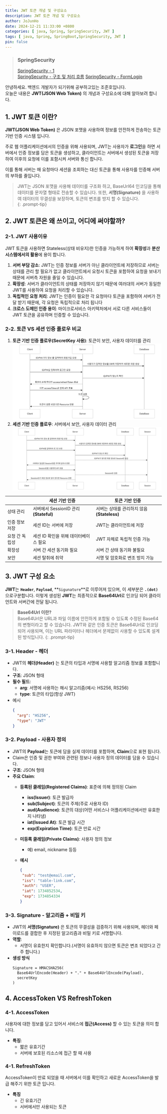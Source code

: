 ```yaml
---
title: JWT 토큰 개념 및 구성요소
description: JWT 토큰 개념 및 구성요소
author: JoJunHo
date: 2024-12-21 11:33:00 +0800
categories: [ java, Spring, SpringSecurity, JWT ]
tags: [ java, Spring, SpringBoot,SpringSecurity, JWT ]
pin: false
---
```


> ### SpringSecurity
> [SpringSecurity - 1](https://whwnsgh0258.github.io/posts/Spring-Security/)  
> [SpringSecurity - 구조 및 처리 흐름](https://whwnsgh0258.github.io/posts/Spring-Security(%EA%B5%AC%EC%A1%B0%EC%99%80-%EC%B2%98%EB%A6%AC-%ED%9D%90%EB%A6%84)/)
> [SpringSecurity - FormLogin](https://whwnsgh0258.github.io/posts/Spring-Security(FormLogin-%EC%9D%B8%EC%A6%9D-%EB%B0%8F-%EA%B6%8C%ED%95%9C-%EB%B6%80%EC%97%AC)/)

안녕하세요. 백엔드 개발자가 되기위해 공부하고있는 조준호입니다.  
오늘은 내용은 **JWT(JSON Web Token)** 의 개념과 구성요소에 대해 알아보려 합니다.

## 1. JWT 토큰 이란?

**JWT(JSON Web Token)** 은 JSON 포맷을 사용하여 정보를 안전하게 전송하는 토큰 기반 인증 시스템 입니다.

주로 웹 어플리케이션에서의 인증을 위해 사용되며, JWT는 사용자가 **로그인**을 하면 서버에서 인증 정보를 담은 토큰을 생성하고, 클라이언트는 서버에서 생성된 토큰을
저장하여 이후의 요청에 이를 포함시켜 서버와 통신 합니다.

이를 통해 서버는 매 요청마다 세션을 조회하는 대신 토큰을 통해 사용자를 인증해 서버의 부하를 줄입니다.

> JWT는 JSON 포맷을 사용해 데이터를 구조화 하고, BaseUrl64 인코딩을 통해 데이터를 문자열 형태로 전송할 수 있습니다.
> 또한, **서명(Signature)** 을 사용하여 데이터의 무결성을 보장하며, 토큰의 변조를 방지 할 수 있습니다.  
{: .prompt-tip}

## 2. JWT 토큰은 왜 쓰이고, 어디에 써야할까?

### 2-1. JWT 사용이유

JWT 토큰을 사용하면 Stateless(상태 비유지)한 인증을 가능하게 하여 **확장성**과 **분산 시스템에서의 활용**에 용이 합니다.

1. **서버 부담 감소**: JWT는 인증 정보를 서버가 아닌 클라이언트에 저장하므로 서버는 상태를 관리 할 필요가 없고 클라이언트에서 요청시 토큰을 포함하여 요청을 보내기
   때문에 서버측 자원을 줄일 수 있습니다.
2. **확장성**: 서버가 클라이언트의 상태를 저장하지 않기 때문에 여러대의 서버가 동일한 JWT를 사용하여 요청을 처리할 수 있습니다.
3. **독립적인 요청 처리**: JWT는 인증이 필요한 각 요청마다 토큰을 포함하여 서버가 전달 받기 때문에, 각 요청은 독립적으로 처리 됩니다
4. **크로스 도메인 인증 용이**: 마이크로서비스 아키텍처에서 서로 다른 서비스들이 JWT 토큰을 공유하며 인증할 수 있습니다.

### 2-2. 토큰 VS 세션 인증 플로우 비교

1. **토큰 기반 인증 플로우(SecretKey 사용)**: 토큰이 보안, 사용자 데이터를 관리  
   ![토큰 기반 인증 플로우](/assets/img/postImg/12:21/tokenAuthentication.png)
2. **세션 기반 인증 플로우**: 서버에서 보안, 사용자 데이터 관리  
   ![토큰 기반 인증 플로우](/assets/img/postImg/12:21/sessionAuthentication.png)

|          | 세션 기반 인증                           | 토큰 기반 인증                        |
  |----------|------------------------------------|---------------------------------|
| 상태 관리    | 	서버에서 SessionID 관리 **(Stateful)**	 | 서버는 상태를 관리하지 않음 **(Stateless)** | 
| 인증 정보 저장 | 세션 ID는 서버에 저장                      | JWT는 클라이언트에 저장                  |
| 요청 간 독립성 | 세션 ID 확인을 위해 데이터베이스 필요             | JWT 자체로 독립적 인증 가능               |
| 확장성      | 서버 간 세션 동기화 필요                     | 서버 간 상태 동기화 불필요                 |
| 보안       | 세션 탈취에 취약                          | 서명 및 암호화로 변조 방지 가능              |

## 3. JWT 구성 요소

**JWT**는 **`Header`**, **`Payload`**, **`Sigunature`**로 이루어져 있으며, 이 세부분은 **`.(dot)`** 으로구분합니다.
이렇게 생성된 **JWT**는 최종적으로 **Base64Url**로 인코딩 되어 클라이언트와 서버간에 전달 됩니다.

> **Base64Url 이란?**  
> Base64Url은 URL과 파일 이름에 안전하게 포함될 수 있도록 수정된 Base64의 변형이라고 할 수 있습니다. JWT와 같은 인증 토큰은 Base64Url로 인코딩되어
> 사용되며, 이는 URL 파라미터나 헤더에서 문제없이 사용할 수 있도록 설계된 방식입니다.
 {: .prompt-tip}

### 3-1. Header - 헤더

- JWT의 **헤더(Header)** 는 토큰의 타입과 서명에 사용할 알고리즘 정보를 포함합니다.
- **구조**: JSON 형태
- **필수 필드**:
  - **arg**: 서명에 사용하는 해시 알고리즘(예시: HS256, RS256)
  - **type**: 토큰의 타입(항상 JWT)
- 예시
  ```json
  {
    "arg": "HS256",
    "type": "JWT"
  }
  ```

### 3-2. Payload - 사용자 정의

- JWT의 **Payload**는 토큰에 담을 실제 데이터를 포함하며, **Claim**으로 표현 됩니다.
- Claim은 인증 및 권한 부여와 관련된 정보나 사용자 정의 데이터를 담을 수 있습니다.
- **구조**: JSON 형태
- **주요 Claim**:
  - **등록된 클레임(Registered Claims)**: 표준에 의해 정의된 Claim
    - **iss(Issuer)**: 토큰 발급자
    - **sub(Subject)**: 토큰의 주제(주로 사용자 ID)
    - **aud(Audience)**: 토큰의 대상(어떤 서비스나 어플리케이션에서만 유효한지 나타냄)
    - **iat(Issued At)**: 토큰 발급 시간
    - **exp(Expiration Time)**: 토큰 만료 시간
  - **미등록 클레임(Private Claims)**: 사용자 정의 정보
    - 예) email, nickname 등등

  - **예시**
    ```json
    {
     "sub": "test@email.com",
     "iss": "table-link.com",
     "auth": "USER",
     "iat": 1734852534,
     "exp": 1734854334
    }
    ```
     

### 3-3. Signature - 알고리즘 + 비밀 키

- JWT의 **서명(Signature)** 은 토큰의 무결성을 검증하기 위해 사용되며, 헤더와 페이로드를 결합한 후 지정된 알고리즘과 비밀 키로 서명합니다.
- **역할**:
  - 서명이 유효한지 확인합니다.(서명이 유효하지 않으면 토큰은 변조 되었다고 간주 합니다.)
- **생성 방식**
  ```text
  Signature = HMACSHA256(
    Base64UrlEncode(Header) + "." + Base64UrlEncode(Payload),
    secretKey
  )
  ```
  
## 4. AccessToken VS RefreshToken

### 4-1. AccessToken

사용자에 대한 정보를 담고 있어서 서비스에 **접근(Access)** 할 수 있는 토큰을 의미 합니다. 

- **특징**:
  - 짧은 유효기간
  - 서버에 보호된 리소스에 접근 할 때 사용

### 4-1. RefreshToken

AccessToken이 만료 되었을 때 서버에서 이를 확인하고 새로운 AccessToken을 발급 해주기 위한 토큰 입니다.

- **특징**
  - 긴 유효기간
  - 서버에서만 사용되는 토큰
  
